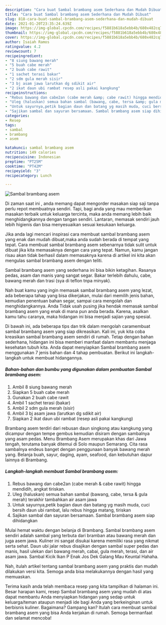 ```yaml
---
description: "Cara buat Sambal brambang asem Sederhana dan Mudah Dibuat"
title: "Cara buat Sambal brambang asem Sederhana dan Mudah Dibuat"
slug: 818-cara-buat-sambal-brambang-asem-sederhana-dan-mudah-dibuat
date: 2021-01-20T23:35:24.639Z
image: https://img-global.cpcdn.com/recipes/f5881b618a5ebb4b/680x482cq70/sambal-brambang-asem-foto-resep-utama.jpg
thumbnail: https://img-global.cpcdn.com/recipes/f5881b618a5ebb4b/680x482cq70/sambal-brambang-asem-foto-resep-utama.jpg
cover: https://img-global.cpcdn.com/recipes/f5881b618a5ebb4b/680x482cq70/sambal-brambang-asem-foto-resep-utama.jpg
author: Isaiah Ramos
ratingvalue: 4.2
reviewcount: 7
recipeingredient:
- "8 siung bawang merah"
- "5 buah cabe merah"
- "2 buah cabe rawit"
- "1 sachet terasi bakar"
- "2 sdm gula merah sisir"
- "3 bj asam jawa larutkan dg sdikit air"
- "2 ikat daun ubi rambat resep asli pakai kangkung"
recipeinstructions:
- "Rebus bawang dan cabe2an (cabe merah &amp; cabe rawit) hingga mendidih, angkat tiriskan."
- "Uleg (haluskan) semua bahan sambal (bawang, cabe, tersa &amp; gula merah) terakhir tambahkan air asam jawa"
- "Untuk sayurnya,petik bagian daun dan batang yg masih muda, cuci bersih daun ubi rambat, lalu rebus hingga matang, tiriskan"
- "Sajikan sambal dan sayuran bersamaan. Sambal brambang asem siap dihidangkan"
categories:
- Resep
tags:
- sambal
- brambang
- asem

katakunci: sambal brambang asem 
nutrition: 149 calories
recipecuisine: Indonesian
preptime: "PT25M"
cooktime: "PT42M"
recipeyield: "3"
recipecategory: Lunch

---
```



![Sambal brambang asem](https://img-global.cpcdn.com/recipes/f5881b618a5ebb4b/680x482cq70/sambal-brambang-asem-foto-resep-utama.jpg)

Di zaman  saat ini , anda memang dapat mengorder masakan siap saji tanpa perlu repot membuatnya sendiri. Tapi, bagi anda yang mau memberikan masakan terbaik untuk keluarga tercinta, maka anda memang lebih baik menghidangkannya dengan tangan sendiri. Lantaran, memasak sendiri jauh lebih higienis dan bisa menyesuaikan sesuai kesukaan keluarga.

Jika anda lagi mencari inspirasi cara membuat sambal brambang asem yang enak dan mudah dibuat,maka anda sudah berada di tempat yang tepat. Cara membuat sambal brambang asem  sebenarnya tidak sulit untuk dibuat jika kita memasaknya dengan cara yang tepat. Namun, kamu jangan risau akan tidak berhasil dalam memasaknya 
karena di artikel ini kita akan mengulas sambal brambang asem dengan teliti.  

Sambal brambang asem yang sederhana ini bisa bikin ketagihan. Rasanya pedas, asam dan manis yang sangat segar. Bakar terlebih dahulu, cabe, bawang merah dan trasi (sya di teflon tnpa minyak).

Nah buat kamu yang ingin memasak sambal brambang asem yang lezat, ada beberapa tahap yang bisa dikerjakan, mulai dari memilih jenis bahan, kemudian penentuan bahan segar, sampai cara mengolah dan menghidangkannya. Anda Tidak usah pusing jika hendak memasak sambal brambang asem yang enak di mana pun anda berada. Karena, asalkan kamu  tahu caranya, maka hidangan ini bisa menjadi sajian yang spesial.

Di bawah ini, ada beberapa tips dan trik dalam mengolah caramembuat sambal brambang asem yang siap dikreasikan. Kali ini, yuk kita coba kreasikan sambal brambang asem sendiri di rumah. Tetap dengan bahan sederhana, hidangan ini bisa memberi manfaat dalam membantu menjaga kesehatan tubuh kita. Anda dapat menyiapkan Sambal brambang asem menggunakan 7 jenis bahan dan 4 tahap pembuatan. Berikut ini langkah-langkah untuk membuat hidangannya.

<!--inarticleads1-->

##### Bahan-bahan dan bumbu yang digunakan dalam pembuatan Sambal brambang asem:

1. Ambil 8 siung bawang merah
1. Siapkan 5 buah cabe merah
1. Gunakan 2 buah cabe rawit
1. Ambil 1 sachet terasi (bakar)
1. Ambil 2 sdm gula merah (sisir)
1. Ambil 3 bj asam jawa (larutkan dg sdikit air)
1. Siapkan 2 ikat daun ubi rambat (resep asli pakai kangkung)


Brambang asem terdiri dari rebusan daun singkong atau kangkung yang dicampur dengan tempe gembus kemudian disiram dengan sambalnya yang asam pedas. Menu Brambang Asem merupakan khas dari Jawa tengah, terutama banyak ditemui di Solo maupun Semarang. Cita rasa sambalnya endeus banget dengan penggunaan banyak bawang merah yang. Belanja buah, sayur, daging, ayam, seafood, dan kebutuhan dapur lainnya di Brambang. 

<!--inarticleads2-->

##### Langkah-langkah membuat Sambal brambang asem:

1. Rebus bawang dan cabe2an (cabe merah &amp; cabe rawit) hingga mendidih, angkat tiriskan.
1. Uleg (haluskan) semua bahan sambal (bawang, cabe, tersa &amp; gula merah) terakhir tambahkan air asam jawa
1. Untuk sayurnya,petik bagian daun dan batang yg masih muda, cuci bersih daun ubi rambat, lalu rebus hingga matang, tiriskan
1. Sajikan sambal dan sayuran bersamaan. Sambal brambang asem siap dihidangkan


Mulai hemat waktu dengan belanja di Brambang. Sambal brambang asem sendiri adalah sambal yang terbuta dari bramban atau bawang merah dan juga asem jawa. Kuliner ini sangat disukai karena memiliki rasa yang nikmat serta sehat. Daun ubi jalar rebus disajikan dengan sambal super pedas dan manis, hasil ulekan dari bawang merah, cabai, gula merah, terasi, dan air asam jawa. Sambal Kicik Ikan P Enak Jos Dek Galang Mau Keuntal Hahaha. 

Nah, itulah artikel tentang  sambal brambang asem  yang praktis dan mudah dilakukan versi kita. Semoga anda bisa melakukannya dengan hasil yang memuaskan. 

Terima kasih anda telah membaca resep yang kita tampilkan di halaman ini. Besar harapan kami, resep  Sambal brambang asem yang mudah di atas dapat membantu Anda menyiapkan hidangan yang sedap untuk keluarga/teman ataupun menjadi ide bagi Anda yang berkeinginan untuk berbisnis kuliner. Bagaimana? Gampang kan? Itulah cara membuat sambal brambang asem yang bisa Anda kerjakan di rumah. Semoga bermanfaat dan selamat mencoba!

